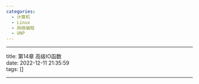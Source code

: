 ```yaml
---
categories:
  - 计算机
  - Linux
  - 网络编程
  - UNP
---
```

--- 

title: 第14章 高级IO函数  
date: 2022-12-11 21:35:59  
tags: []  

---
